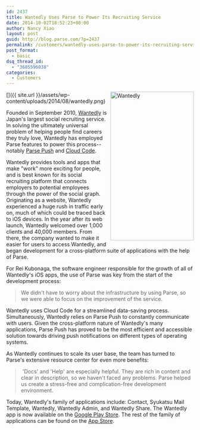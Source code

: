 ```yaml
---
id: 2437
title: Wantedly Uses Parse to Power Its Recruiting Service
date: 2014-10-02T18:52:23+00:00
author: Nancy Xiao
layout: post
guid: http://blog.parse.com/?p=2437
permalink: /customers/wantedly-uses-parse-to-power-its-recruiting-service/
post_format:
  - basic
dsq_thread_id:
  - "3685596038"
categories:
  - Customers
---
```

[<img class="alignnone wp-image-2473" style="border: 0pt none; float: right; padding-left: 10px; padding-bottom: 10px;" src="{{ site.url }}/assets/wp-content/uploads/2014/08/wantedly-168x300.png" alt="Wantedly" width="224" height="400" />]({{ site.url }}/assets/wp-content/uploads/2014/08/wantedly.png)

Founded in September 2010, [Wantedly](https://www.wantedly.com/) is Japan's largest social recruiting service. In solving the ultimately universal problem of helping people find careers they truly love, Wantedly has employed Parse features to power this process--notably [Parse Push](https://parse.com/products/push) and [Cloud Code](https://parse.com/tutorials/getting-started-with-cloud-code).

Wantedly provides tools and apps that make "work" more exciting for people, and is best known for its social recruiting platform that connects employers to potential employees through the power of the social graph. Originating as a website, Wantedly experienced a huge rush in traffic early on, much of which could be traced back to iOS devices. In the year after its web launch, Wantedly welcomed over 1,000 clients and 40,000 members. From there, the company wanted to make it easier for users to access Wantedly, and began development for a cross-platform suite of applications with the help of Parse.

For Rei Kubonaga, the software engineer responsible for the growth of all of Wantedly's iOS apps, the use of Parse was key from the start of the development process:

> We didn't have to worry about the infrastructure by using Parse, so we were able to focus on the improvement of the service.

Wantedly uses Cloud Code for a streamlined data-saving process. Simultaneously, Wantedly relies on Parse Push to constantly communicate with users. Given the cross-platform nature of Wantedly's many applications, Parse Push has proved to be the most efficient and accessible solution towards driving push notifications on different types of operating systems.

As Wantedly continues to scale its user base, the team has turned to Parse's extensive resource center for even more benefits:

>  'Docs' and 'Help' are especially helpful. They are rich in content and clear in description, so we haven't faced any problems. Parse helped us create a stress-free and complication-free development environment.

Today, Wantedly's family of applications include: Contact, Syukatsu Mail Template, Wantedly, Wantedly Admin, and Wantedly Share. The Wantedly app is now available on the [Google Play Store](https://play.google.com/store/apps/details?id=com.wantedly.reibun&hl=en). The rest of the family of applications can be found on the [App Store](https://itunes.apple.com/us/app/intan-zhuan-zhini-shieru-hui/id804727886?mt=8).
